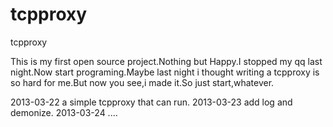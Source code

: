 tcpproxy
========

tcpproxy

This is my first open source project.Nothing but Happy.I stopped my qq last night.Now start programing.Maybe last night i thought writing a tcpproxy is so hard for me.But now you see,i made it.So just start,whatever.

2013-03-22 a simple tcpproxy that can run.
2013-03-23 add log and demonize.
2013-03-24 ....
